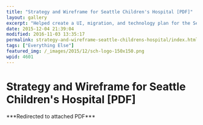 ```yaml
---
title: "Strategy and Wireframe for Seattle Children's Hospital [PDF]"
layout: gallery
excerpt: "Helped create a UI, migration, and technology plan for the Seattle Children's Hospital blog channel combination. "
date: 2015-12-04 21:39:04
modified: 2016-11-03 13:35:17
permalink: strategy-and-wireframe-seattle-childrens-hospital/index.html
tags: ["Everything Else"]
featured_img: /_images/2015/12/sch-logo-150x150.png
wpid: 4601
---
```


# Strategy and Wireframe for Seattle Children's Hospital [PDF]

\*\*\*Redirected to attached PDF\*\*\*